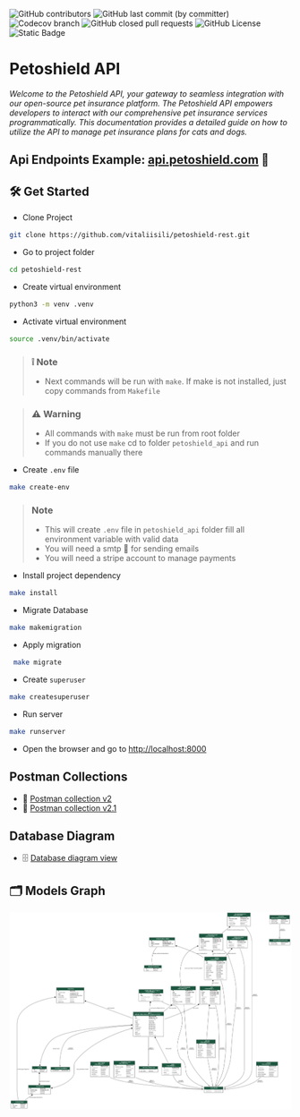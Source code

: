 ![GitHub contributors](https://img.shields.io/github/contributors/vitaliisili/petoshield-rest)
![GitHub last commit (by committer)](https://img.shields.io/github/last-commit/vitaliisili/petoshield-rest)
![Codecov branch](https://img.shields.io/codecov/c/github/vitaliisili/petoshield-rest/main)
![GitHub closed pull requests](https://img.shields.io/github/issues-pr-closed/vitaliisili/petoshield-rest)
![GitHub License](https://img.shields.io/github/license/vitaliisili/petoshield-rest)
![Static Badge](https://img.shields.io/badge/Python-3.9%2C%203.10%2C%203.11-blue)


# Petoshield API

*Welcome to the Petoshield API, your gateway to seamless integration with our open-source pet insurance platform. 
The Petoshield API empowers developers to interact with our comprehensive pet insurance services programmatically. 
This documentation provides a detailed guide on how to utilize the API to manage pet insurance plans for cats and dogs.*

## Api Endpoints Example: [api.petoshield.com](https://api.petoshield.com) :link:


## :hammer_and_wrench: Get Started
- Clone Project
```bash
git clone https://github.com/vitaliisili/petoshield-rest.git
```

- Go to project folder
```bash
cd petoshield-rest 
```

- Create virtual environment
```Bash
python3 -m venv .venv  
```

- Activate virtual environment
```Bash
source .venv/bin/activate
```

> ### :grey_exclamation: **Note**
> - Next commands will be run with `make`. If make is not installed, just copy commands from `Makefile` 

> ### :warning: **Warning**
> - All commands with `make` must be run from root folder 
> - If you do not use `make` cd to folder `petoshield_api` and run commands manually there

- Create `.env` file
```Bash
make create-env
```
> ### **Note**
> - This will create `.env` file in `petoshield_api` folder fill all environment variable with valid data
> - You will need a smtp :incoming_envelope: for sending emails
> - You will need a stripe account to manage payments


- Install project dependency
```Bash
make install 
```

- Migrate Database
```Bash
make makemigration 
```

- Apply migration
```Bash
 make migrate
```

- Create `superuser`
```Bash
make createsuperuser
```

- Run server
```Bash
make runserver 
```

- Open the browser and go to [http://localhost:8000](http://localhost:8000)

## Postman Collections
- :closed_book: [Postman collection v2](../docs/postman_collection/Petoshield.postman_collection_v2.json)
- :blue_book: [Postman collection v2.1](../docs/postman_collection/Petoshield.postman_collection_v2.json)

## Database Diagram
- :file_cabinet: [Database diagram view](https://dbdocs.io/timur.v.shakirov/Petoshield-T)

## 	:card_index_dividers: Models Graph
![Graph](../docs/images/petoshield-models.png)